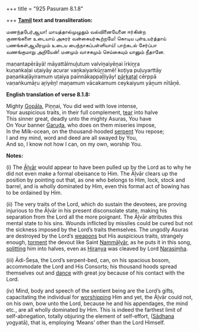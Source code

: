 +++
title = "925 Pasuram 8.1.8"

+++
**[Tamil](/definition/tamil#history "show Tamil definitions") text and transliteration:**

மணந்தபேர்ஆயா! மாயத்தால்முழுதும் வல்வினையேனை ஈர்கின்ற  
குணங்களை உடையாய் அசுரர் வன்கையர்கூற்றமே! கொடிய புள்உயர்த்தாய்  
பணங்கள்ஆயிரமும் உடைய பைந்நாகப்பள்ளியாய்! பாற்கடல் சேர்ப்பா  
வணங்குமாறு அறியேன்! மனமும் வாசகமும் செய்கையும் யானும் நீதானே.

maṇantapērāyā! māyattālmuḻutum valviṉaiyēṉai īrkiṉṟa  
kuṇaṅkaḷai uṭaiyāy acurar vaṉkaiyarkūṟṟamē! koṭiya puḷuyarttāy  
paṇaṅkaḷāyiramum uṭaiya painnākappaḷḷiyāy! [pāṟkaṭal](/definition/parkatal#vaishnavism "show pāṟkaṭal definitions") cērppā  
vaṇaṅkumāṟu aṟiyēṉ! maṉamum vācakamum ceykaiyum yāṉum nītāṉē.

**English translation of verse 8.1.8:**

Mighty [Gopāla](/definition/gopala#vaishnavism "show Gopāla definitions"), Piṉṉai, You did wed with love intense,  
Your auspicious traits, in their full complement, [tear](/definition/tear#history "show tear definitions") into halve  
This sinner great, deadly unto the mighty Asuras, You have  
On Your banner [Garuḍa](/definition/garuda#vaishnavism "show Garuḍa definitions"), who does on them miseries impose,  
In the Milk-ocean, on the thousand-hooded [serpent](/definition/serpent#history "show serpent definitions") You repose;  
I and my mind, word and deed are all swayed by You,  
And so, I know not how I can, on my own, worship You.

**Notes:**

\(i\) The [Āḻvār](/definition/aḻvar#vaishnavism "show Āḻvār definitions") would appear to have been pulled up by the Lord as to why he did not even make a formal obeisance to Him. The Āḻvār clears up the position by pointing out that, as one who belongs to Him, lock, stock and barrel, and is wholly dominated by Him, even this formal act of bowing has to be ordained by Him.

\(ii\) The very traits of the Lord, which do sustain the devotees, are proving injurious to the Āḻvār in his present disconsolate state, making his separation from the Lord all the more poignant. The Āḻvār attributes this mental state to his sins. Wounds inflicted by missiles could be cured but not the sickness imposed by the Lord’s traits themselves. The ungodly Asuras are destroyed by the Lord’s [weapons](/definition/weapon#history "show weapons definitions") but His auspicious traits, strangely enough, [torment](/definition/torment#history "show torment definitions") the devout like Saint [Nammāḻvār](/definition/nammalvar#vaishnavism "show Nammāḻvār definitions"), as he puts it in this song, [splitting](/definition/splitting#history "show splitting definitions") him into halves, even as [Hiraṇya](/definition/hiranya#history "show Hiraṇya definitions") was cleaved by Lord [Narasiṃha](/definition/narasimha#history "show Narasiṃha definitions").

\(iii\) Ādi-Śeṣa, the Lord’s serpent-bed, can, on his spacious bosom, accommodate the Lord and His Consorts; his thousand hoods spread themselves out and [dance](/definition/dance#history "show dance definitions") with great joy because of his contact with the Lord.

\(iv\) Mind, body and speech of the sentient being are the Lord’s gifts, capacitating the individual for [worshipping](/definition/worshipping#history "show worshipping definitions") Him and yet, the Āḻvār could not, on his own, bow unto the Lord, because he and his appendages, the mind etc., are all wholly dominated by Him. This is indeed the farthest limit of self-abnegation, totally objuring the element of self-effort, ([Sādhana](/definition/sadhana#vaishnavism "show Sādhana definitions") yogyatā), that is, employing ‘Means’ other than the Lord Himself.


